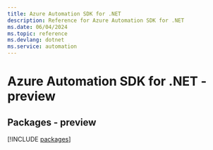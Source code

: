 ```yaml
---
title: Azure Automation SDK for .NET
description: Reference for Azure Automation SDK for .NET
ms.date: 06/04/2024
ms.topic: reference
ms.devlang: dotnet
ms.service: automation
---
```

# Azure Automation SDK for .NET - preview
## Packages - preview
[!INCLUDE [packages](automation-index.md)]